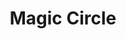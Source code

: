 ---
title: "Magic Circle"
permalink: /spells/magic-circle/
tags:
  - Spell
  - 3rd Level
  - Abjuration
available_for:
  - Cleric
  - Paladin
  - Warlock
  - Wizard
level: "3rd Level"
school: "Abjuration"
range: "10 ft"
area: "10 ft"
shape: "Cylinder"
comp:
  - V
  - S
  - M
material: "holy water or powdered silver and iron worth at least 100 gp, which the spell consumes."
duration: "1 Hour"
cast_time: "1 Minute"
attack: "CHA Save"
description: |
  You create a 10-foot radius, 20-foot-tall cylinder of magical energy centered on a point on the ground that you can see within range. Glowing runes appear whenever the cylinder intersects with the floor or other surface.

  Choose one or more of the following types of creatures: celestials, elementals, fey, fiends, or undead. The circle affects a creature of the chosen type in the following ways:

  - The creature can't willingly enter the cylinder by nonmagical means. If the creature tries to use teleportation or interplanar travel to do so, it must first succeed on a charisma saving throw.

  - The creature has disadvantage on attack rolls against targets within the cylinder.

  - Targets within the cylinder can't be charmed, frightened, or possessed by the creature.

  When you cast this spell, you can elect to cause its magic to operate in the reverse direction, preventing a creature of the specified type from leaving the cylinder and protecting targets outside it.

  **At higher levels.** When you cast this spell using a spell slot of 4th level or higher, the duration increases by 1 hour for each slot level above 3rd.
excerpt: "You create a 10-foot radius, 20-foot-tall cylinder of magical energy centered on a point on the ground that you can see within range."
source: "Basic Rules"
---